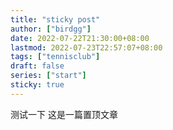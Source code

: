 ```yaml
---
title: "sticky post"
author: ["birdgg"]
date: 2022-07-22T21:30:00+08:00
lastmod: 2022-07-23T22:57:07+08:00
tags: ["tennisclub"]
draft: false
series: ["start"]
sticky: true
---
```


测试一下
这是一篇置顶文章
